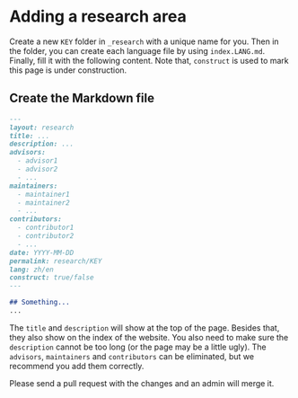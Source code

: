 # Adding a research area

Create a new `KEY` folder in `_research` with a unique name for you.
Then in the folder, you can create each language file by using `index.LANG.md`.
Finally, fill it with the following content.
Note that, `construct` is used to mark this page is under construction.

## Create the Markdown file

```md
---
layout: research
title: ...
description: ...
advisors:
  - advisor1
  - advisor2
  - ...
maintainers:
  - maintainer1
  - maintainer2
  - ...
contributors:
  - contributor1
  - contributor2
  - ...
date: YYYY-MM-DD
permalink: research/KEY
lang: zh/en
construct: true/false
---

## Something...
...
```

The `title` and `description` will show at the top of the page. Besides that, they also show on the index of the website.
You also need to make sure the `description` cannot be too long (or the page may be a little ugly).
The `advisors`, `maintainers` and `contributors` can be eliminated, but we recommend you add them correctly.

Please send a pull request with the changes and an admin will merge it.
